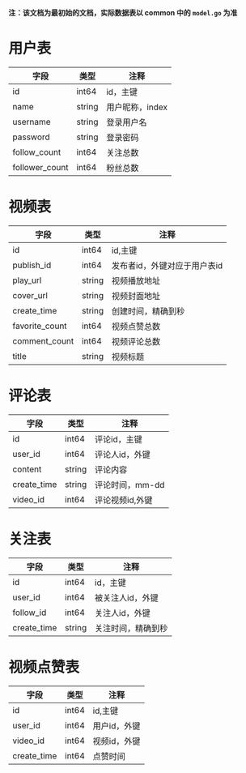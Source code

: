 **注：该文档为最初始的文档，实际数据表以 common 中的 `model.go` 为准**
# 用户表

| 字段           | 类型   | 注释            |
| -------------- | ------ | --------------- |
| id             | int64  | id，主键        |
| name           | string | 用户昵称，index |
| username       | string | 登录用户名      |
| password       | string | 登录密码        |
| follow_count   | int64  | 关注总数        |
| follower_count | int64  | 粉丝总数        |

# 视频表

| 字段           | 类型   | 注释                         |
| -------------- | ------ | ---------------------------- |
| id             | int64  | id,主键                      |
| publish_id     | int64  | 发布者id，外键对应于用户表id |
| play_url       | string | 视频播放地址                 |
| cover_url      | string | 视频封面地址                 |
| create_time    | string | 创建时间，精确到秒           |
| favorite_count | int64  | 视频点赞总数                 |
| comment_count  | int64  | 视频评论总数                 |
| title          | string | 视频标题                     |

# 评论表

| 字段        | 类型   | 注释            |
| ----------- | ------ | --------------- |
| id          | int64  | 评论id，主键    |
| user_id     | int64  | 评论人id，外键  |
| content     | string | 评论内容        |
| create_time | string | 评论时间，mm-dd |
| video_id    | int64  | 评论视频id,外键 |

# 关注表

| 字段        | 类型   | 注释               |
| ----------- | ------ | ------------------ |
| id          | int64  | id，主键           |
| user_id     | int64  | 被关注人id，外键   |
| follow_id   | int64  | 关注人id，外键     |
| create_time | string | 关注时间，精确到秒 |

# 视频点赞表

| 字段        | 类型  | 注释         |
| ----------- | ----- | ------------ |
| id          | int64 | id,主键      |
| user_id     | int64 | 用户id，外键 |
| video_id    | int64 | 视频id，外键 |
| create_time | int64 | 点赞时间     |

